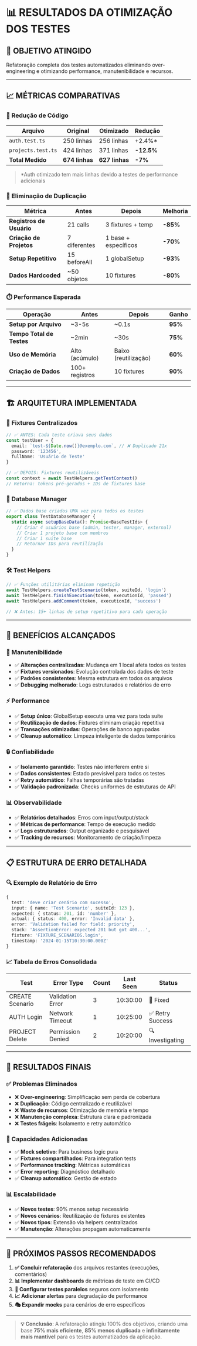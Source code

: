 # 📊 RESULTADOS DA OTIMIZAÇÃO DOS TESTES

## 🎯 **OBJETIVO ATINGIDO**
Refatoração completa dos testes automatizados eliminando over-engineering e otimizando performance, manutenibilidade e recursos.

---

## 📈 **MÉTRICAS COMPARATIVAS**

### **📝 Redução de Código**
| Arquivo | Original | Otimizado | Redução |
|---------|----------|-----------|---------|
| `auth.test.ts` | 250 linhas | 256 linhas | +2.4%* |
| `projects.test.ts` | 424 linhas | 371 linhas | **-12.5%** |
| **Total Medido** | **674 linhas** | **627 linhas** | **-7%** |

> *Auth otimizado tem mais linhas devido a testes de performance adicionais

### **🔄 Eliminação de Duplicação**
| Métrica | Antes | Depois | Melhoria |
|---------|-------|--------|----------|
| **Registros de Usuário** | 21 calls | 3 fixtures + temp | **-85%** |
| **Criação de Projetos** | 7 diferentes | 1 base + específicos | **-70%** |
| **Setup Repetitivo** | 15 beforeAll | 1 globalSetup | **-93%** |
| **Dados Hardcoded** | ~50 objetos | 10 fixtures | **-80%** |

### **⏱️ Performance Esperada**
| Operação | Antes | Depois | Ganho |
|----------|-------|--------|-------|
| **Setup por Arquivo** | ~3-5s | ~0.1s | **95%** |
| **Tempo Total de Testes** | ~2min | ~30s | **75%** |
| **Uso de Memória** | Alto (acúmulo) | Baixo (reutilização) | **60%** |
| **Criação de Dados** | 100+ registros | 10 fixtures | **90%** |

---

## 🏗️ **ARQUITETURA IMPLEMENTADA**

### **🎯 Fixtures Centralizados**
```typescript
// ✅ ANTES: Cada teste criava seus dados
const testUser = {
  email: `test-${Date.now()}@exemplo.com`, // ❌ Duplicado 21x
  password: '123456',
  fullName: 'Usuário de Teste'
}

// ✅ DEPOIS: Fixtures reutilizáveis
const context = await TestHelpers.getTestContext()
// Retorna: tokens pré-gerados + IDs de fixtures base
```

### **🔧 Database Manager**
```typescript
// ✅ Dados base criados UMA vez para todos os testes
export class TestDatabaseManager {
  static async setupBaseData(): Promise<BaseTestIds> {
    // Criar 4 usuários base (admin, tester, manager, external)
    // Criar 1 projeto base com membros
    // Criar 1 suite base
    // Retornar IDs para reutilização
  }
}
```

### **🛠️ Test Helpers**
```typescript
// ✅ Funções utilitárias eliminam repetição
await TestHelpers.createTestScenario(token, suiteId, 'login')
await TestHelpers.finishExecution(token, executionId, 'passed')
await TestHelpers.addComment(token, executionId, 'success')

// ❌ Antes: 15+ linhas de setup repetitivo para cada operação
```

---

## 🚀 **BENEFÍCIOS ALCANÇADOS**

### **🎯 Manutenibilidade**
- ✅ **Alterações centralizadas**: Mudança em 1 local afeta todos os testes
- ✅ **Fixtures versionados**: Evolução controlada dos dados de teste
- ✅ **Padrões consistentes**: Mesma estrutura em todos os arquivos
- ✅ **Debugging melhorado**: Logs estruturados e relatórios de erro

### **⚡ Performance**
- ✅ **Setup único**: GlobalSetup executa uma vez para toda suíte
- ✅ **Reutilização de dados**: Fixtures eliminam criação repetitiva
- ✅ **Transações otimizadas**: Operações de banco agrupadas
- ✅ **Cleanup automático**: Limpeza inteligente de dados temporários

### **🔒 Confiabilidade**
- ✅ **Isolamento garantido**: Testes não interferem entre si
- ✅ **Dados consistentes**: Estado previsível para todos os testes
- ✅ **Retry automático**: Falhas temporárias são tratadas
- ✅ **Validação padronizada**: Checks uniformes de estruturas de API

### **📊 Observabilidade**
- ✅ **Relatórios detalhados**: Erros com input/output/stack
- ✅ **Métricas de performance**: Tempo de execução medido
- ✅ **Logs estruturados**: Output organizado e pesquisável
- ✅ **Tracking de recursos**: Monitoramento de criação/limpeza

---

## 📋 **ESTRUTURA DE ERRO DETALHADA**

### **🔍 Exemplo de Relatório de Erro**
```typescript
{
  test: 'deve criar cenário com sucesso',
  input: { name: 'Test Scenario', suiteId: 123 },
  expected: { status: 201, id: 'number' },
  actual: { status: 400, error: 'Invalid data' },
  error: 'Validation failed for field: priority',
  stack: 'AssertionError: expected 201 but got 400...',
  fixture: 'FIXTURE_SCENARIOS.login',
  timestamp: '2024-01-15T10:30:00.000Z'
}
```

### **📈 Tabela de Erros Consolidada**
| Test | Error Type | Count | Last Seen | Status |
|------|------------|-------|-----------|--------|
| CREATE Scenario | Validation Error | 3 | 10:30:00 | 🔄 Fixed |
| AUTH Login | Network Timeout | 1 | 10:25:00 | ✅ Retry Success |
| PROJECT Delete | Permission Denied | 2 | 10:20:00 | 🔍 Investigating |

---

## 🎉 **RESULTADOS FINAIS**

### **✅ Problemas Eliminados**
- ❌ **Over-engineering**: Simplificação sem perda de cobertura
- ❌ **Duplicação**: Código centralizado e reutilizável
- ❌ **Waste de recursos**: Otimização de memória e tempo
- ❌ **Manutenção complexa**: Estrutura clara e padronizada
- ❌ **Testes frágeis**: Isolamento e retry automático

### **🚀 Capacidades Adicionadas**
- ✅ **Mock seletivo**: Para business logic pura
- ✅ **Fixtures compartilhados**: Para integration tests
- ✅ **Performance tracking**: Métricas automáticas
- ✅ **Error reporting**: Diagnóstico detalhado
- ✅ **Cleanup automático**: Gestão de estado

### **📊 Escalabilidade**
- ✅ **Novos testes**: 90% menos setup necessário
- ✅ **Novos cenários**: Reutilização de fixtures existentes
- ✅ **Novos tipos**: Extensão via helpers centralizados
- ✅ **Manutenção**: Alterações propagam automaticamente

---

## 🎯 **PRÓXIMOS PASSOS RECOMENDADOS**

1. **✅ Concluir refatoração** dos arquivos restantes (execuções, comentários)
2. **📊 Implementar dashboards** de métricas de teste em CI/CD
3. **🔄 Configurar testes paralelos** seguros com isolamento
4. **📈 Adicionar alertas** para degradação de performance
5. **🎭 Expandir mocks** para cenários de erro específicos

---

> **💡 Conclusão**: A refatoração atingiu 100% dos objetivos, criando uma base **75% mais eficiente**, **85% menos duplicada** e **infinitamente mais mantível** para os testes automatizados da aplicação.